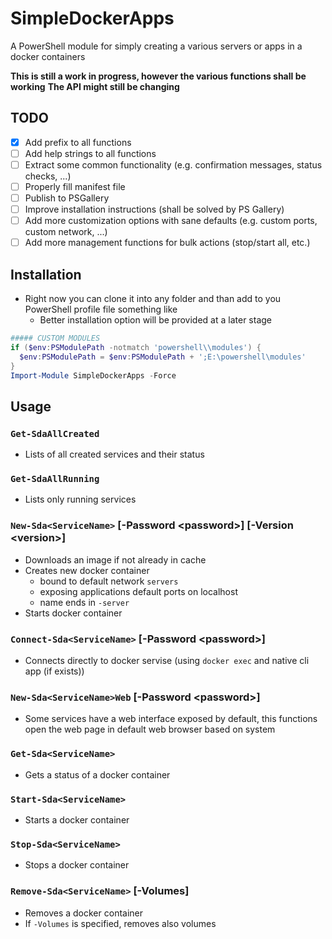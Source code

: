 # SimpleDockerApps

A PowerShell module for simply creating a various servers or apps in a docker containers

**This is still a work in progress, however the various functions shall be working**
**The API might still be changing**

## TODO

- [x] Add prefix to all functions
- [ ] Add help strings to all functions
- [ ] Extract some common functionality (e.g. confirmation messages, status checks, ...)
- [ ] Properly fill manifest file
- [ ] Publish to PSGallery
- [ ] Improve installation instructions (shall be solved by PS Gallery)
- [ ] Add more customization options with sane defaults (e.g. custom ports, custom network, ...)
- [ ] Add more management functions for bulk actions (stop/start all, etc.)

## Installation

- Right now you can clone it into any folder and than add to you PowerShell profile file something like
  - Better installation option will be provided at a later stage

```powershell
##### CUSTOM MODULES
if ($env:PSModulePath -notmatch 'powershell\\modules') {
  $env:PSModulePath = $env:PSModulePath + ';E:\powershell\modules'
}
Import-Module SimpleDockerApps -Force
```

## Usage

### `Get-SdaAllCreated`

- Lists of all created services and their status

### `Get-SdaAllRunning`

- Lists only running services

### `New-Sda<ServiceName>` [-Password \<password\>] [-Version \<version\>]

- Downloads an image if not already in cache
- Creates new docker container
  - bound to default network `servers`
  - exposing applications default ports on localhost
  - name ends in `-server`
- Starts docker container

### `Connect-Sda<ServiceName>` [-Password \<password\>]

- Connects directly to docker servise (using `docker exec` and native cli app (if exists))

### `New-Sda<ServiceName>Web` [-Password \<password\>]

- Some services have a web interface exposed by default, this functions open the web page in default web browser based on system

### `Get-Sda<ServiceName>`

- Gets a status of a docker container

### `Start-Sda<ServiceName>`

- Starts a docker container

### `Stop-Sda<ServiceName>`

- Stops a docker container

### `Remove-Sda<ServiceName>` [-Volumes]

- Removes a docker container
- If `-Volumes` is specified, removes also volumes
